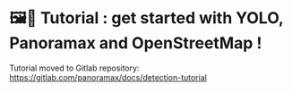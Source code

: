# 🖼️🤖 Tutorial : get started with YOLO, Panoramax and OpenStreetMap !

Tutorial moved to Gitlab repository: https://gitlab.com/panoramax/docs/detection-tutorial